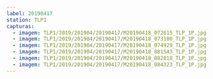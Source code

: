 ```yaml
---
label: 20190417
station: TLP1
capturas:
  - imagem: TLP1/2019/201904/20190417/M20190418_072615_TLP_1P.jpg
  - imagem: TLP1/2019/201904/20190417/M20190418_073100_TLP_1P.jpg
  - imagem: TLP1/2019/201904/20190417/M20190418_074929_TLP_1P.jpg
  - imagem: TLP1/2019/201904/20190417/M20190418_081543_TLP_1P.jpg
  - imagem: TLP1/2019/201904/20190417/M20190418_082818_TLP_1P.jpg
  - imagem: TLP1/2019/201904/20190417/M20190418_084323_TLP_1P.jpg
---
```

